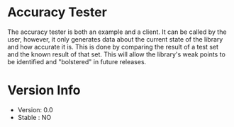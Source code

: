 # Accuracy Tester

The accuracy tester is both an example and a client. It can be called by the user, however, it only generates data about the current state of the library and how accurate it is. This is done by comparing the result of a test set and the known result of that set. This will allow the library's weak points to be identified and "bolstered" in future releases.

# Version Info

- Version: 0.0
- Stable : NO

